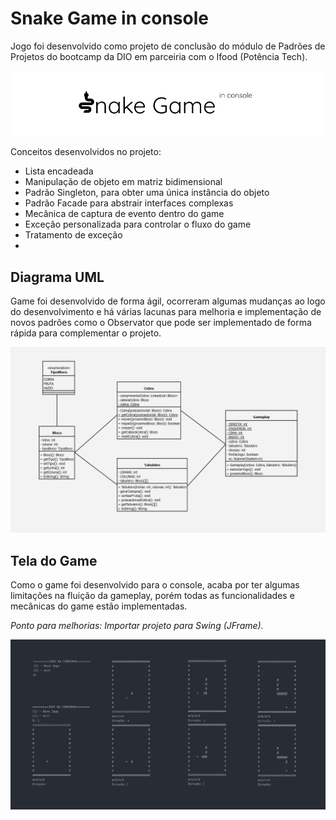 # Snake Game in console

Jogo foi desenvolvido como projeto de conclusão do módulo de Padrões de Projetos do bootcamp da DIO em parceiria com o Ifood (Potência Tech).

![logo](https://github.com/Alencar26/Projetos/blob/main/projetos/Snake_Game_Java/img/logo.png)

Conceitos desenvolvidos no projeto:
- Lista encadeada
- Manipulação de objeto em matriz bidimensional
- Padrão Singleton, para obter uma única instância do objeto
- Padrão Facade para abstrair interfaces complexas
- Mecânica de captura de evento dentro do game
- Exceção personalizada para controlar o fluxo do game
- Tratamento de exceção
- 
## Diagrama UML

Game foi desenvolvido de forma ágil, ocorreram algumas mudanças ao logo do desenvolvimento e há várias lacunas para melhoria e implementação de novos padrões como o Observator que pode ser implementado de forma rápida para complementar o projeto.

![UML](https://github.com/Alencar26/Projetos/blob/main/projetos/Snake_Game_Java/img/UML.png)

## Tela do Game

Como o game foi desenvolvido para o console, acaba por ter algumas limitações na fluição da gameplay, porém todas as funcionalidades e mecânicas do game estão implementadas. 

*Ponto para melhorias: Importar projeto para Swing (JFrame).*

![gameplay](https://github.com/Alencar26/Projetos/blob/main/projetos/Snake_Game_Java/img/gameplay.png)
